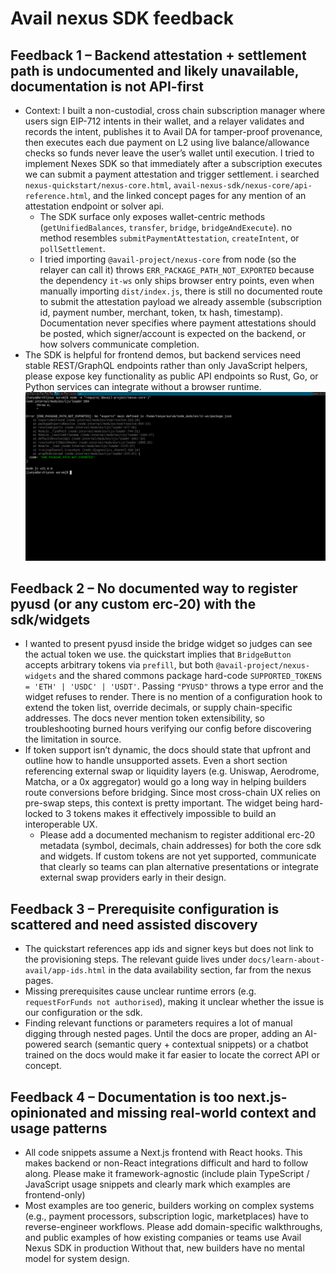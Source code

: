 # Avail nexus SDK feedback

## Feedback 1 – Backend attestation + settlement path is undocumented and likely unavailable, documentation is not API-first
- Context: I built a non-custodial, cross chain subscription manager where users sign EIP-712 intents in their wallet, and a relayer validates and records the intent, publishes it to Avail DA for tamper-proof provenance, then executes each due payment on L2 using live balance/allowance checks so funds never leave the user’s wallet until execution. I tried to implement Nexes SDK so that immediately after a subscription executes we can submit a payment attestation and trigger settlement. i searched `nexus-quickstart/nexus-core.html`, `avail-nexus-sdk/nexus-core/api-reference.html`, and the linked concept pages for any mention of an attestation endpoint or solver api.
  - The SDK surface only exposes wallet-centric methods (`getUnifiedBalances`, `transfer`, `bridge`, `bridgeAndExecute`). no method resembles `submitPaymentAttestation`, `createIntent`, or `pollSettlement`.
  - I tried importing `@avail-project/nexus-core` from node (so the relayer can call it) throws `ERR_PACKAGE_PATH_NOT_EXPORTED` because the dependency `it-ws` only ships browser entry points, even when manually importing `dist/index.js`, there is still no documented route to submit the attestation payload we already assemble (subscription id, payment number, merchant, token, tx hash, timestamp). Documentation never specifies where payment attestations should be posted, which signer/account is expected on the backend, or how solvers communicate completion.
- The SDK is helpful for frontend demos, but backend services need stable REST/GraphQL endpoints rather than only JavaScript helpers, please expose key functionality as public API endpoints so Rust, Go, or Python services can integrate without a browser runtime.
![Alt text](error.png)
## Feedback 2 – No documented way to register pyusd (or any custom erc-20) with the sdk/widgets
- I wanted to present pyusd inside the bridge widget so judges can see the actual token we use. the quickstart implies that `BridgeButton` accepts arbitrary tokens via `prefill`, but both `@avail-project/nexus-widgets` and the shared commons package hard-code `SUPPORTED_TOKENS = 'ETH' | 'USDC' | 'USDT'`. Passing `"PYUSD"` throws a type error and the widget refuses to render. There is no mention of a configuration hook to extend the token list, override decimals, or supply chain-specific addresses. The docs never mention token extensibility, so troubleshooting burned hours verifying our config before discovering the limitation in source. 
- If token support isn’t dynamic, the docs should state that upfront and outline how to handle unsupported assets. Even a short section referencing external swap or liquidity layers (e.g. Uniswap, Aerodrome, Matcha, or a 0x aggregator) would go a long way in helping builders route conversions before bridging. Since most cross-chain UX relies on pre-swap steps, this context is pretty important. The widget being hard-locked to 3 tokens makes it effectively impossible to build an interoperable UX.
  - Please add a documented mechanism to register additional erc-20 metadata (symbol, decimals, chain addresses) for both the core sdk and widgets. If custom tokens are not yet supported, communicate that clearly so teams can plan alternative presentations or integrate external swap providers early in their design.
## Feedback 3 –  Prerequisite configuration is scattered and need assisted discovery 
  - The quickstart references app ids and signer keys but does not link to the provisioning steps. The relevant guide lives under `docs/learn-about-avail/app-ids.html` in the data availability section, far from the nexus pages.
  - Missing prerequisites cause unclear runtime errors (e.g. `requestForFunds not authorised`), making it unclear whether the issue is our configuration or the sdk.
- Finding relevant functions or parameters requires a lot of manual digging through nested pages. Until the docs are proper, adding an AI-powered search (semantic query + contextual snippets) or a chatbot trained on the docs would make it far easier to locate the correct API or concept. 
## Feedback 4 – Documentation is too next.js-opinionated and missing real-world context and usage patterns
- All code snippets assume a Next.js frontend with React hooks. This makes backend or non-React integrations difficult and hard to follow along. Please make it framework-agnostic (include plain TypeScript / JavaScript usage snippets and clearly mark which examples are frontend-only)
- Most examples are too generic, builders working on complex systems (e.g., payment processors, subscription logic, marketplaces) have to reverse-engineer workflows. Please add domain-specific walkthroughs, and public examples of how existing companies or teams use Avail Nexus SDK in production Without that, new builders have no mental model for system design.